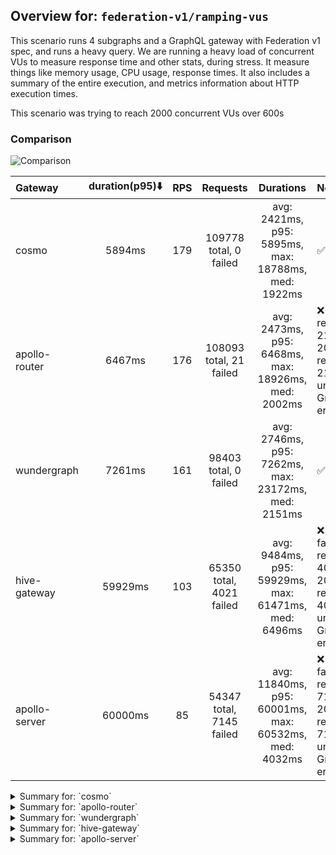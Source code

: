 ## Overview for: `federation-v1/ramping-vus`


This scenario runs 4 subgraphs and a GraphQL gateway with Federation v1 spec, and runs a heavy query. We are running a heavy load of concurrent VUs to measure response time and other stats, during stress. It measure things like memory usage, CPU usage, response times. It also includes a summary of the entire execution, and metrics information about HTTP execution times.


This scenario was trying to reach 2000 concurrent VUs over 600s


### Comparison


<img src="https://imagedelivery.net/KYe9TScr4TldYHA48pczVg/84533017-bfcf-41b8-ffc5-c364a669a000/public" alt="Comparison" />


| Gateway       | duration(p95)⬇️ |  RPS  |         Requests         |                       Durations                       | Notes                                                                          |
| :------------ | :-------------: | :---: | :----------------------: | :---------------------------------------------------: | :----------------------------------------------------------------------------- |
| cosmo         |     5894ms      |  179  |  109778 total, 0 failed  |  avg: 2421ms, p95: 5895ms, max: 18788ms, med: 1922ms  | ✅                                                                              |
| apollo-router |     6467ms      |  176  | 108093 total, 21 failed  |  avg: 2473ms, p95: 6468ms, max: 18926ms, med: 2002ms  | ❌ 21 failed requests, 21 non-200 responses, 21 unexpected GraphQL errors       |
| wundergraph   |     7261ms      |  161  |  98403 total, 0 failed   |  avg: 2746ms, p95: 7262ms, max: 23172ms, med: 2151ms  | ✅                                                                              |
| hive-gateway  |     59929ms     |  103  | 65350 total, 4021 failed | avg: 9484ms, p95: 59929ms, max: 61471ms, med: 6496ms  | ❌ 4021 failed requests, 4021 non-200 responses, 4021 unexpected GraphQL errors |
| apollo-server |     60000ms     |  85   | 54347 total, 7145 failed | avg: 11840ms, p95: 60001ms, max: 60532ms, med: 4032ms | ❌ 7145 failed requests, 7145 non-200 responses, 7145 unexpected GraphQL errors |



<details>
  <summary>Summary for: `cosmo`</summary>

  **K6 Output**




```
     ✓ response code was 200
     ✓ no graphql errors
     ✓ valid response structure

     █ setup

     checks.........................: 100.00% ✓ 329274     ✗ 0     
     data_received..................: 9.6 GB  16 MB/s
     data_sent......................: 130 MB  213 kB/s
     http_req_blocked...............: avg=39.5ms   min=1.37µs  med=3.65µs  max=16.67s p(90)=5.68µs   p(95)=8.56µs  
     http_req_connecting............: avg=37.25ms  min=0s      med=0s      max=12.3s  p(90)=0s       p(95)=0s      
     http_req_duration..............: avg=2.42s    min=4.6ms   med=1.92s   max=18.78s p(90)=4.88s    p(95)=5.89s   
       { expected_response:true }...: avg=2.42s    min=4.6ms   med=1.92s   max=18.78s p(90)=4.88s    p(95)=5.89s   
     http_req_failed................: 0.00%   ✓ 0          ✗ 109778
     http_req_receiving.............: avg=458.91ms min=33.14µs med=86.21µs max=14.85s p(90)=1.39s    p(95)=3.07s   
     http_req_sending...............: avg=103.78ms min=7.76µs  med=16.87µs max=16.71s p(90)=155.23µs p(95)=300.51ms
     http_req_tls_handshaking.......: avg=0s       min=0s      med=0s      max=0s     p(90)=0s       p(95)=0s      
     http_req_waiting...............: avg=1.85s    min=4.4ms   med=1.43s   max=11.02s p(90)=4.19s    p(95)=4.78s   
     http_reqs......................: 109778  179.729652/s
     iteration_duration.............: avg=5.58s    min=18.68ms med=4.31s   max=47.38s p(90)=11.9s    p(95)=14.55s  
     iterations.....................: 109758  179.696908/s
     vus............................: 140     min=51       max=1990
     vus_max........................: 2000    min=2000     max=2000
```


**Performance Overview**


<img src="https://imagedelivery.net/KYe9TScr4TldYHA48pczVg/6364cc56-d57b-4824-3b52-b1eae2cee200/public" alt="Performance Overview" />


**Subgraphs Overview**


<img src="https://imagedelivery.net/KYe9TScr4TldYHA48pczVg/0a4834aa-3659-4bfb-15ab-d339414a6d00/public" alt="Subgraphs Overview" />


**HTTP Overview**


<img src="https://imagedelivery.net/KYe9TScr4TldYHA48pczVg/e62b3ce2-7ead-4d28-bfb0-a1e3753f6200/public" alt="HTTP Overview" />


  </details>

<details>
  <summary>Summary for: `apollo-router`</summary>

  **K6 Output**




```
     ✗ response code was 200
      ↳  99% — ✓ 108052 / ✗ 21
     ✗ no graphql errors
      ↳  99% — ✓ 108052 / ✗ 21
     ✓ valid response structure

     █ setup

     checks.........................: 99.98% ✓ 324156     ✗ 42    
     data_received..................: 9.5 GB 16 MB/s
     data_sent......................: 128 MB 210 kB/s
     http_req_blocked...............: avg=38.69ms  min=1.39µs med=3.28µs  max=15.52s p(90)=4.98µs   p(95)=6.75µs  
     http_req_connecting............: avg=36.92ms  min=0s     med=0s      max=12.49s p(90)=0s       p(95)=0s      
     http_req_duration..............: avg=2.47s    min=0s     med=2s      max=18.92s p(90)=5.18s    p(95)=6.46s   
       { expected_response:true }...: avg=2.47s    min=6.09ms med=2s      max=18.92s p(90)=5.17s    p(95)=6.46s   
     http_req_failed................: 0.01%  ✓ 21         ✗ 108072
     http_req_receiving.............: avg=543.59ms min=0s     med=74.98µs max=15.88s p(90)=1.59s    p(95)=3.2s    
     http_req_sending...............: avg=61.82ms  min=0s     med=14.76µs max=15.74s p(90)=118.92µs p(95)=112.76ms
     http_req_tls_handshaking.......: avg=0s       min=0s     med=0s      max=0s     p(90)=0s       p(95)=0s      
     http_req_waiting...............: avg=1.86s    min=0s     med=1.47s   max=15.35s p(90)=4.06s    p(95)=5.02s   
     http_reqs......................: 108093 176.946436/s
     iteration_duration.............: avg=5.59s    min=23.3ms med=4.41s   max=38.3s  p(90)=12.09s   p(95)=14.68s  
     iterations.....................: 108073 176.913696/s
     vus............................: 59     min=51       max=1991
     vus_max........................: 2000   min=2000     max=2000
```


**Performance Overview**


<img src="https://imagedelivery.net/KYe9TScr4TldYHA48pczVg/4f65b9b1-73ce-4e2e-9751-710b424c4600/public" alt="Performance Overview" />


**Subgraphs Overview**


<img src="https://imagedelivery.net/KYe9TScr4TldYHA48pczVg/724e37b0-412b-4231-fad0-7dcf46d8f300/public" alt="Subgraphs Overview" />


**HTTP Overview**


<img src="https://imagedelivery.net/KYe9TScr4TldYHA48pczVg/d61be7ed-8fc6-4043-d233-f578cc92a000/public" alt="HTTP Overview" />


  </details>

<details>
  <summary>Summary for: `wundergraph`</summary>

  **K6 Output**




```
     ✓ response code was 200
     ✓ no graphql errors
     ✓ valid response structure

     █ setup

     checks.........................: 100.00% ✓ 295149     ✗ 0     
     data_received..................: 8.6 GB  14 MB/s
     data_sent......................: 117 MB  191 kB/s
     http_req_blocked...............: avg=42.6ms  min=1.44µs  med=3.47µs  max=18.18s p(90)=5.43µs   p(95)=8.91µs 
     http_req_connecting............: avg=39.82ms min=0s      med=0s      max=18.18s p(90)=0s       p(95)=0s     
     http_req_duration..............: avg=2.74s   min=6.04ms  med=2.15s   max=23.17s p(90)=5.82s    p(95)=7.26s  
       { expected_response:true }...: avg=2.74s   min=6.04ms  med=2.15s   max=23.17s p(90)=5.82s    p(95)=7.26s  
     http_req_failed................: 0.00%   ✓ 0          ✗ 98403 
     http_req_receiving.............: avg=703.3ms min=29.4µs  med=87.71µs max=19.55s p(90)=2.06s    p(95)=3.86s  
     http_req_sending...............: avg=86.24ms min=7.35µs  med=15.85µs max=15.57s p(90)=138.38µs p(95)=202.7ms
     http_req_tls_handshaking.......: avg=0s      min=0s      med=0s      max=0s     p(90)=0s       p(95)=0s     
     http_req_waiting...............: avg=1.95s   min=5.94ms  med=1.54s   max=12.98s p(90)=4.39s    p(95)=5.4s   
     http_reqs......................: 98403   161.253115/s
     iteration_duration.............: avg=6.16s   min=23.63ms med=4.79s   max=41.77s p(90)=13.48s   p(95)=16.76s 
     iterations.....................: 98383   161.220341/s
     vus............................: 284     min=52       max=1998
     vus_max........................: 2000    min=2000     max=2000
```


**Performance Overview**


<img src="https://imagedelivery.net/KYe9TScr4TldYHA48pczVg/74d1efde-c26a-4dda-f0f1-b8a004b75300/public" alt="Performance Overview" />


**Subgraphs Overview**


<img src="https://imagedelivery.net/KYe9TScr4TldYHA48pczVg/604d859e-30d4-4b85-bc3a-9a4f19942c00/public" alt="Subgraphs Overview" />


**HTTP Overview**


<img src="https://imagedelivery.net/KYe9TScr4TldYHA48pczVg/59db1a40-62ce-4bf5-62c3-919101c98400/public" alt="HTTP Overview" />


  </details>

<details>
  <summary>Summary for: `hive-gateway`</summary>

  **K6 Output**




```
     ✗ response code was 200
      ↳  93% — ✓ 61309 / ✗ 4021
     ✗ no graphql errors
      ↳  93% — ✓ 61309 / ✗ 4021
     ✓ valid response structure

     █ setup

     checks.........................: 95.81% ✓ 183926     ✗ 8042  
     data_received..................: 5.4 GB 8.5 MB/s
     data_sent......................: 78 MB  124 kB/s
     http_req_blocked...............: avg=3.71ms min=1.4µs    med=3.95µs  max=786.82ms p(90)=7.48µs   p(95)=1.97ms
     http_req_connecting............: avg=3.62ms min=0s       med=0s      max=786.76ms p(90)=0s       p(95)=1.51ms
     http_req_duration..............: avg=9.48s  min=12.06ms  med=6.49s   max=1m1s     p(90)=10.53s   p(95)=59.92s
       { expected_response:true }...: avg=6.17s  min=12.06ms  med=6.37s   max=59.94s   p(90)=8.48s    p(95)=10.21s
     http_req_failed................: 6.15%  ✓ 4021       ✗ 61329 
     http_req_receiving.............: avg=4.92ms min=0s       med=76.33µs max=1.37s    p(90)=527.12µs p(95)=4.44ms
     http_req_sending...............: avg=3ms    min=9.05µs   med=18.21µs max=782.9ms  p(90)=107.14µs p(95)=7.02ms
     http_req_tls_handshaking.......: avg=0s     min=0s       med=0s      max=0s       p(90)=0s       p(95)=0s    
     http_req_waiting...............: avg=9.47s  min=11.97ms  med=6.48s   max=1m1s     p(90)=10.52s   p(95)=59.89s
     http_reqs......................: 65350  103.129798/s
     iteration_duration.............: avg=9.57s  min=161.59ms med=6.58s   max=1m1s     p(90)=10.64s   p(95)=1m0s  
     iterations.....................: 65329  103.096658/s
     vus............................: 162    min=50       max=2000
     vus_max........................: 2000   min=2000     max=2000
```


**Performance Overview**


<img src="https://imagedelivery.net/KYe9TScr4TldYHA48pczVg/f51b601f-d02d-44d0-cfa1-e72b279df200/public" alt="Performance Overview" />


**Subgraphs Overview**


<img src="https://imagedelivery.net/KYe9TScr4TldYHA48pczVg/9ffbb26b-1f19-42bb-e7d9-9c61ac4c7100/public" alt="Subgraphs Overview" />


**HTTP Overview**


<img src="https://imagedelivery.net/KYe9TScr4TldYHA48pczVg/68172f08-6539-4910-7960-94940ae2a500/public" alt="HTTP Overview" />


  </details>

<details>
  <summary>Summary for: `apollo-server`</summary>

  **K6 Output**




```
     ✗ response code was 200
      ↳  86% — ✓ 47182 / ✗ 7145
     ✗ no graphql errors
      ↳  86% — ✓ 47182 / ✗ 7145
     ✓ valid response structure

     █ setup

     checks.........................: 90.83% ✓ 141546    ✗ 14290 
     data_received..................: 4.1 GB 6.5 MB/s
     data_sent......................: 65 MB  102 kB/s
     http_req_blocked...............: avg=955.41µs min=1.32µs  med=3.7µs    max=301.26ms p(90)=305.31µs p(95)=971.58µs
     http_req_connecting............: avg=929.4µs  min=0s      med=0s       max=301.18ms p(90)=248.35µs p(95)=849.39µs
     http_req_duration..............: avg=11.83s   min=13.73ms med=4.03s    max=1m0s     p(90)=59.99s   p(95)=1m0s    
       { expected_response:true }...: avg=4.63s    min=13.73ms med=3.76s    max=59.96s   p(90)=6.2s     p(95)=7.05s   
     http_req_failed................: 13.14% ✓ 7145      ✗ 47202 
     http_req_receiving.............: avg=649.22µs min=0s      med=101.42µs max=386.11ms p(90)=181.65µs p(95)=328.4µs 
     http_req_sending...............: avg=420.61µs min=8.27µs  med=18.62µs  max=314.65ms p(90)=50.73µs  p(95)=114.07µs
     http_req_tls_handshaking.......: avg=0s       min=0s      med=0s       max=0s       p(90)=0s       p(95)=0s      
     http_req_waiting...............: avg=11.83s   min=13.58ms med=4.03s    max=1m0s     p(90)=59.99s   p(95)=1m0s    
     http_reqs......................: 54347  85.628233/s
     iteration_duration.............: avg=11.86s   min=75.42ms med=4.05s    max=1m0s     p(90)=1m0s     p(95)=1m0s    
     iterations.....................: 54327  85.596721/s
     vus............................: 13     min=13      max=1999
     vus_max........................: 2000   min=2000    max=2000
```


**Performance Overview**


<img src="https://imagedelivery.net/KYe9TScr4TldYHA48pczVg/58e50c25-96ca-40be-0dfe-15fcc9a60700/public" alt="Performance Overview" />


**Subgraphs Overview**


<img src="https://imagedelivery.net/KYe9TScr4TldYHA48pczVg/466d86da-be9a-4a87-a855-3cf72932fe00/public" alt="Subgraphs Overview" />


**HTTP Overview**


<img src="https://imagedelivery.net/KYe9TScr4TldYHA48pczVg/64f27f49-02fd-4c04-eae0-6440bd632200/public" alt="HTTP Overview" />


  </details>